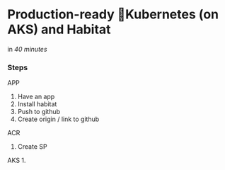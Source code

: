 # Production-ready Kubernetes (on AKS) and Habitat
in *40 minutes*

### Steps

APP
1. Have an app
2. Install habitat
3. Push to github
4. Create origin / link to github

ACR
1. Create SP

AKS
1.